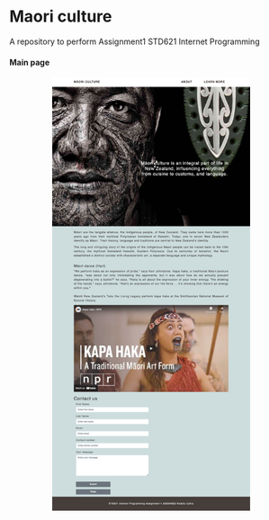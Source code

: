 # Maori culture
A repository to perform Assignment1 STD621 Internet Programming

#### Main page
<p align="center">
  <img alt="main page" src="screenshots/main_page.png" width = 70%>
</p>
